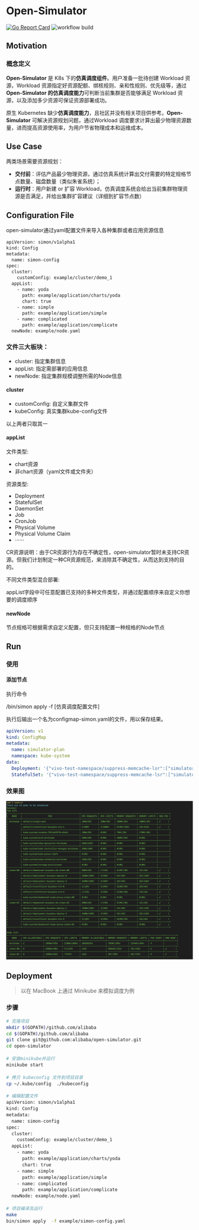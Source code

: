 # Open-Simulator

[![Go Report Card](https://goreportcard.com/badge/github.com/alibaba/open-simulator)](https://goreportcard.com/report/github.com/alibaba/open-simulator)
![workflow build](https://github.com/alibaba/open-simulator/actions/workflows/build.yml/badge.svg)

## Motivation
### 概念定义

**Open-Simulator** 是 K8s 下的**仿真调度组件**。用户准备一批待创建 Workload 资源，Workload 资源指定好资源配额、绑核规则、亲和性规则、优先级等，通过 **Open-Simulator 的仿真调度能力**可判断当前集群是否能够满足 Workload 资源，以及添加多少资源可保证资源部署成功。

原生 Kubernetes 缺少**仿真调度能力**，且社区并没有相关项目供参考。**Open-Simulator** 可解决资源规划问题，通过Workload 调度要求计算出最少物理资源数量，进而提高资源使用率，为用户节省物理成本和运维成本。

## Use Case

两类场景需要资源规划：

- **交付前**：评估产品最少物理资源，通过仿真系统计算出交付需要的特定规格节点数量、磁盘数量（类似朱雀系统）；
- **运行时**：用户新建 or 扩容 Workload，仿真调度系统会给出当前集群物理资源是否满足，并给出集群扩容建议（详细到扩容节点数）

## Configuration File

open-simulator通过yaml配置文件来导入各种集群或者应用资源信息
```
apiVersion: simon/v1alpha1
kind: Config
metadata:
  name: simon-config
spec:
  cluster:
    customConfig: example/cluster/demo_1
  appList:
    - name: yoda
      path: example/application/charts/yoda
      chart: true
    - name: simple
      path: example/application/simple
    - name: complicated
      path: example/application/complicate
  newNode: example/node.yaml
```

### 文件三大板块：

- cluster: 指定集群信息
- appList: 指定需部署的应用信息
- newNode: 指定集群规模调整所需的Node信息

#### cluster

- customConfig: 自定义集群文件
- kubeConfig: 真实集群kube-config文件

以上两者只取其一

#### appList

文件类型:

- chart资源
- 非chart资源（yaml文件或文件夹）

资源类型:

- Deployment
- StatefulSet
- DaemonSet
- Job
- CronJob
- Physical Volume
- Physical Volume Claim
- ······

CR资源说明：由于CR资源行为存在不确定性，open-simulator暂时未支持CR资源。但我们计划制定一种CR资源规范，来消除其不确定性，从而达到支持的目的。

不同文件类型混合部署:

appList字段中可任意配置已支持的多种文件类型，并通过配置顺序来自定义你想要的调度顺序

#### newNode

节点规格可根据需求自定义配置，但只支持配置一种规格的Node节点

## Run

### 使用
#### 添加节点

执行命令

/bin/simon apply -f [仿真调度配置文件]

执行后输出一个名为configmap-simon.yaml的文件，用以保存结果。

```yaml
apiVersion: v1
kind: ConfigMap
metadata:
  name: simulator-plan
  namespace: kube-system
data:
  Deployment: '{"vivo-test-namespace/suppress-memcache-lsr":["simulator-node1","simulator-node1","node3","node2"],"vivo-test-namespace/suppress-memcache-be":["simulator-node1","simulator-node1","node3","node2"]}'
  StatefulSet: '{"vivo-test-namespace/suppress-memcache-lsr":["simulator-node1","simulator-node1","node3","node2"],"vivo-test-namespace/suppress-memcache-be":["simulator-node1","simulator-node1","node3","node2"]}'
```

### 效果图

![](doc/images/simon.png)
## Deployment

> 以在 MacBook 上通过 Minikube 来模拟调度为例

### 步骤

```bash
# 克隆项目
mkdir $(GOPATH)/github.com/alibaba
cd $(GOPATH)/github.com/alibaba
git clone git@github.com:alibaba/open-simulator.git
cd open-simulator

# 安装minikube并运行
minikube start

# 拷贝 kubeconfig 文件到项目目录
cp ~/.kube/config  ./kubeconfig

# 编辑配置文件
apiVersion: simon/v1alpha1
kind: Config
metadata:
  name: simon-config
spec:
  cluster:
    customConfig: example/cluster/demo_1
  appList:
    - name: yoda
      path: example/application/charts/yoda
      chart: true
    - name: simple
      path: example/application/simple
    - name: complicated
      path: example/application/complicate
  newNode: example/node.yaml

# 项目编译及运行
make
bin/simon apply  -f example/simon-config.yaml
```
